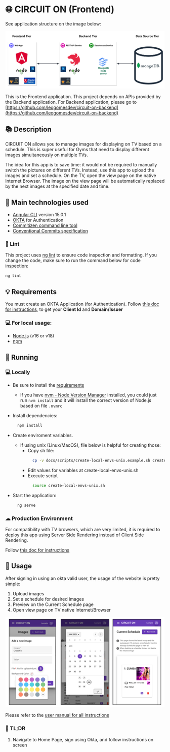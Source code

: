 # 🌐 CIRCUIT ON (Frontend)

See application structure on the image below:

![System tiers](docs/images/others/tiers.png)

This is the Frontend application. This project depends on APIs provided by the Backend application.
For Backend application, please go to [https://github.com/leogomesdev/circuit-on-backend](https://github.com/leogomesdev/circuit-on-backend)

## 📚 Description

CIRCUIT ON allows you to manage images for displaying on TV based on a schedule. This is super useful for Gyms that need to display different images simultaneously on multiple TVs.

The idea for this app is to save time: it would not be required to manually switch the pictures on different TVs. Instead, use this app to upload the images and set a schedule. On the TV, open the view page on the native Internet Browser. The image on the view page will be automatically replaced by the next images at the specified date and time.

## 📲 Main technologies used

- [Angular CLI](https://github.com/angular/angular-cli) version 15.0.1
- [OKTA](https://developer.okta.com) for Authentication
- [Commitizen command line tool](https://github.com/commitizen/cz-cli)
- [Conventional Commits specification](https://www.conventionalcommits.org/en/v1.0.0/)

### 📝 Lint

This project uses [ng lint](https://angular.io/cli/lint) to ensure code inspection and formatting.
If you change the code, make sure to run the command below for code inspection:

```bash
ng lint
```

## 💡 Requirements

You must create an OKTA Application (for Authentication). Follow [this doc for instructions](docs/okta.md), to get your **Client Id** and **Domain/Issuer**

### 💻 For local usage:

- [Node.js](https://nodejs.org) (v16 or v18)
- [npm](https://www.npmjs.com)

## 🚀 Running

### 💻 Locally

- Be sure to install the [requirements](#requirements)

  - If you have [nvm - Node Version Manager](https://github.com/nvm-sh/nvm) installed, you could just run `nvm install` and it will install the correct version of Node.js based on file `.nvmrc`

- Install dependencies:

  ```bash
    npm install
  ```

- Create enviroment variables.

  - If using unix (Linux/MacOS), file below is helpful for creating those:
    - Copy sh file:
      ```bash
        cp -v docs/scripts/create-local-envs-unix.example.sh create-local-envs-unix.sh
      ```
    - Edit values for variables at create-local-envs-unix.sh
    - Execute script
      ```bash
        source create-local-envs-unix.sh
      ```

- Start the application:

  ```bash
    ng serve
  ```

### ☁ Production Environment

For compatibility with TV browsers, which are very limited, it is required to deploy this app using Server Side Rendering instead of Client Side Rendering.

Follow [this doc for instructions](docs/deploy-aws-runner.md)

## 🔗 Usage

After signing in using an okta valid user, the usage of the website is pretty simple:

1. Upload images
2. Set a schedule for desired images
3. Preview on the Current Schedule page
4. Open view page on TV native Internet/Browser

![Screenshots](docs/images/others/frontend-app-screenshots.png)

Please refer to the [user manual for all instructions](docs/user-manual-v1.pdf)

### 👀 TL;DR

1. Navigate to Home Page, sign using Okta, and follow instructions on screen
